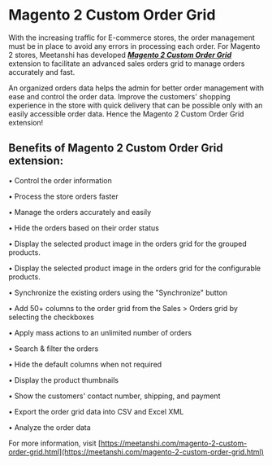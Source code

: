 # Magento 2 Custom Order Grid

With the increasing traffic for E-commerce stores, the order management must be in place to avoid any errors in processing each order. For Magento 2 stores, Meetanshi has developed  ***[Magento 2 Custom Order Grid](https://meetanshi.com/magento-2-custom-order-grid.html)*** extension to facilitate an advanced sales orders grid to manage orders accurately and fast.

An organized orders data helps the admin for better order management with ease and control the order data. Improve the customers' shopping experience in the store with quick delivery that can be possible only with an easily accessible order data. Hence the Magento 2 Custom Order Grid extension!

##  Benefits of Magento 2 Custom Order Grid extension:

• Control the order information

• Process the store orders faster

• Manage the orders accurately and easily

• Hide the orders based on their order status

• Display the selected product image in the orders grid for the grouped products.

• Display the selected product image in the orders grid for the configurable products.

• Synchronize the existing orders using the "Synchronize" button

• Add 50+ columns to the order grid from the Sales > Orders grid by selecting the checkboxes

• Apply mass actions to an unlimited number of orders

• Search & filter the orders

• Hide the default columns when not required

• Display the product thumbnails

• Show the customers' contact number, shipping, and payment

• Export the order grid data into CSV and Excel XML

• Analyze the order data

For more information, visit [https://meetanshi.com/magento-2-custom-order-grid.html](https://meetanshi.com/magento-2-custom-order-grid.html)



